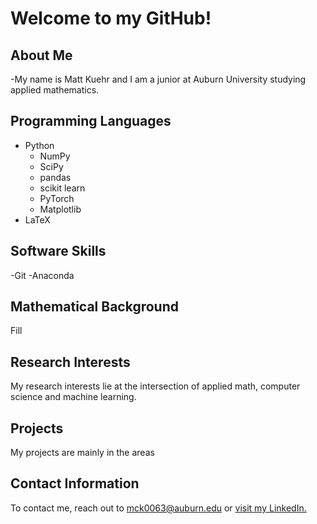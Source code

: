 # Welcome to my GitHub!

## About Me

-My name is Matt Kuehr and I am a junior at Auburn University studying applied mathematics.

## Programming Languages

- Python
  - NumPy
  - SciPy
  - pandas
  - scikit learn
  - PyTorch
  - Matplotlib
- LaTeX

## Software Skills
-Git
-Anaconda

## Mathematical Background

Fill

## Research Interests

My research interests lie at the intersection of applied math, computer science and machine learning.

## Projects

My projects are mainly in the areas 

## Contact Information

To contact me, reach out to mck0063@auburn.edu or [visit my LinkedIn.](https://www.linkedin.com/in/matthew-kuehr-658103327/)

<!--
**MattKuehr/MattKuehr** is a ✨ _special_ ✨ repository because its `README.md` (this file) appears on your GitHub profile.

Here are some ideas to get you started:

- 🔭 I’m currently working on ...
- 🌱 I’m currently learning ...
- 👯 I’m looking to collaborate on ...
- 🤔 I’m looking for help with ...
- 💬 Ask me about ...
- 📫 How to reach me: ...
- 😄 Pronouns: ...
- ⚡ Fun fact: ...
-->
